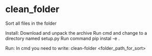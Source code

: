 # clean_folder
Sort all files in the folder

Install:
Download and unpack the archive
Run cmd and change to a directory named setup.py
Run command pip instal -e .

Run:
In cmd you need to write: 
clean-folder <folder_path_for_sort>

